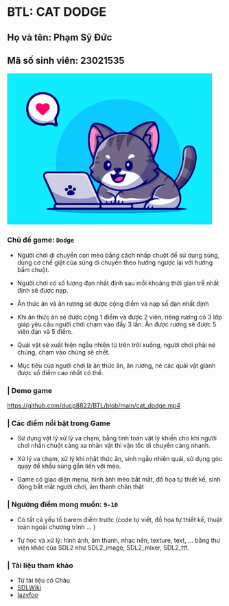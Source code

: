 # BTL: CAT DODGE

## Họ và tên: Phạm Sỹ Đức
## Mã số sinh viên: 23021535

![](logo.png)

### **Chủ đề game:** `Dodge`
- Người chơi di chuyển con mèo bằng cách nhấp chuột để sử dụng súng, dùng cơ chế giật của súng di chuyển theo hướng ngược lại với hướng bấm chuột.

- Người chơi có số lượng đạn nhất định sau mỗi khoảng thời gian trễ nhất định sẽ được nạp.

- Ăn thức ăn và ăn rương sẽ được cộng điểm và nạp số đạn nhất định

- Khi ăn thức ăn sẽ được cộng 1 điểm và được 2 viên, riêng rương có 3 lớp giáp yêu cầu người chơi chạm vào đấy 3 lần. Ăn
được rương sẽ được 5 viên đạn và 5 điểm.

- Quái vật sẽ xuất hiện ngẫu nhiên từ trên trời xuống, người chơi phải né chúng, chạm vào chúng sẽ chết.

- Mục tiêu của người chơi là ăn thức ăn, ăn rương, né các quái vật giành được số điểm cao nhất có thể.


### | Demo game
<https://github.com/ducp8822/BTL/blob/main/cat_dodge.mp4>
### | Các điểm nổi bật trong Game

- Sử dụng vật lý xử lý va chạm, bằng tính toán vật lý khiến cho khi người chơi nhấn chuột càng xa nhân vật thì vận tốc di chuyển càng nhanh.

- Xử lý va chạm, xử lý khi nhặt thức ăn, sinh ngẫu nhiên quái, sử dụng góc quay để khẩu súng gắn liền với mèo.

- Game có giao diện menu, hình ảnh mèo bắt mắt, đồ họa tự thiết kế, sinh động bắt mắt người chơi, âm thanh chân thật

### | Ngưỡng điểm mong muốn: `9-10`
- Có tất cả yếu tố barem điểm trước (code tự viết, đồ họa tự thiết kế, thuật toán ngoài chương trình ... )

- Tự học và xử lý: hình ảnh, âm thanh, nhạc nền, texture, text, ... bằng thư viện khác của SDL2 như SDL2_image, SDL2_mixer, SDL2_ttf.

### | Tài liệu tham khảo
- Từ tài liệu cô Châu
- [SDLWiki](https://wiki.libsdl.org/SDL2/CategoryAPI) 
- [lazyfoo](https://lazyfoo.net/tutorials/SDL/)




